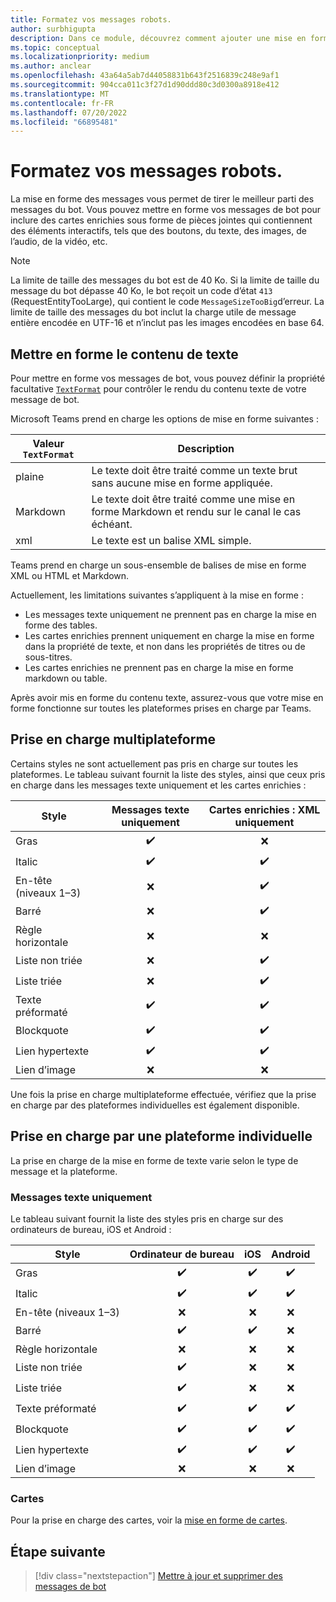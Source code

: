 ```yaml
---
title: Formatez vos messages robots.
author: surbhigupta
description: Dans ce module, découvrez comment ajouter une mise en forme et des styles enrichis à vos messages de bot, tels que la barre d’accès, la liste ordonnée et non triée, le lien hypertexte, le lien d’image, etc.
ms.topic: conceptual
ms.localizationpriority: medium
ms.author: anclear
ms.openlocfilehash: 43a64a5ab7d44058831b643f2516839c248e9af1
ms.sourcegitcommit: 904cca011c3f27d1d90ddd80c3d0300a8918e412
ms.translationtype: MT
ms.contentlocale: fr-FR
ms.lasthandoff: 07/20/2022
ms.locfileid: "66895481"
---
```

# <a name="format-your-bot-messages"></a>Formatez vos messages robots.

La mise en forme des messages vous permet de tirer le meilleur parti des messages du bot. Vous pouvez mettre en forme vos messages de bot pour inclure des cartes enrichies sous forme de pièces jointes qui contiennent des éléments interactifs, tels que des boutons, du texte, des images, de l’audio, de la vidéo, etc.

> [!NOTE]
> La limite de taille des messages du bot est de 40 Ko. Si la limite de taille du message du bot dépasse 40 Ko, le bot reçoit un code d’état `413` (RequestEntityTooLarge), qui contient le code `MessageSizeTooBig`d’erreur. La limite de taille des messages du bot inclut la charge utile de message entière encodée en UTF-16 et n’inclut pas les images encodées en base 64.

## <a name="format-text-content"></a>Mettre en forme le contenu de texte

Pour mettre en forme vos messages de bot, vous pouvez définir la propriété facultative [`TextFormat`](/bot-framework/dotnet/bot-builder-dotnet-create-messages#customizing-a-message) pour contrôler le rendu du contenu texte de votre message de bot.

Microsoft Teams prend en charge les options de mise en forme suivantes :

| Valeur `TextFormat` | Description |
| --- | --- |
| plaine | Le texte doit être traité comme un texte brut sans aucune mise en forme appliquée.|
| Markdown | Le texte doit être traité comme une mise en forme Markdown et rendu sur le canal le cas échéant. |
| xml | Le texte est un balise XML simple. |

Teams prend en charge un sous-ensemble de balises de mise en forme XML ou HTML et Markdown.

Actuellement, les limitations suivantes s’appliquent à la mise en forme :

* Les messages texte uniquement ne prennent pas en charge la mise en forme des tables.
* Les cartes enrichies prennent uniquement en charge la mise en forme dans la propriété de texte, et non dans les propriétés de titres ou de sous-titres.
* Les cartes enrichies ne prennent pas en charge la mise en forme markdown ou table.

Après avoir mis en forme du contenu texte, assurez-vous que votre mise en forme fonctionne sur toutes les plateformes prises en charge par Teams.

## <a name="cross-platform-support"></a>Prise en charge multiplateforme

Certains styles ne sont actuellement pas pris en charge sur toutes les plateformes. Le tableau suivant fournit la liste des styles, ainsi que ceux pris en charge dans les messages texte uniquement et les cartes enrichies :

| Style                     | Messages texte uniquement | Cartes enrichies : XML uniquement |
| ---                       | :---: | :---: |
| Gras                      | ✔️️ | ❌ |
| Italic                    | ✔️ | ✔️ |
| En-tête (niveaux 1&ndash;3) | ❌ | ✔️ |
| Barré             | ❌ | ✔️ |
| Règle horizontale           | ❌ | ❌ |
| Liste non triée            | ❌ | ✔️ |
| Liste triée              | ❌ | ✔️ |
| Texte préformaté         | ✔️ | ✔️ |
| Blockquote                | ✔️ | ✔️ |
| Lien hypertexte                 | ✔️ | ✔️ |
| Lien d’image                | ❌ | ❌ |

Une fois la prise en charge multiplateforme effectuée, vérifiez que la prise en charge par des plateformes individuelles est également disponible.

## <a name="support-by-individual-platform"></a>Prise en charge par une plateforme individuelle

La prise en charge de la mise en forme de texte varie selon le type de message et la plateforme.

### <a name="text-only-messages"></a>Messages texte uniquement

Le tableau suivant fournit la liste des styles pris en charge sur des ordinateurs de bureau, iOS et Android :

| Style                     | Ordinateur de bureau | iOS | Android |
| ---                       | :---: | :---: | :---: |
| Gras                      | ✔️ | ✔️ | ✔️ |
| Italic                    | ✔️ | ✔️ | ✔️ |
| En-tête (niveaux 1&ndash;3) | ❌ | ❌ | ❌ |
| Barré             | ✔️ | ✔️ | ❌ |
| Règle horizontale           | ❌ | ❌ | ❌ |
| Liste non triée            | ✔️ | ❌ | ❌ |
| Liste triée              | ✔️ | ❌ | ❌ |
| Texte préformaté         | ✔️ | ✔️ | ✔️ |
| Blockquote                | ✔️ | ✔️ | ✔️ |
| Lien hypertexte                 | ✔️ | ✔️ | ✔️ |
| Lien d’image                | ❌ | ❌ | ❌ |

### <a name="cards"></a>Cartes

Pour la prise en charge des cartes, voir la [mise en forme de cartes](~/task-modules-and-cards/cards/cards-format.md).

## <a name="next-step"></a>Étape suivante

> [!div class="nextstepaction"]
> [Mettre à jour et supprimer des messages de bot](~/bots/how-to/update-and-delete-bot-messages.md)
